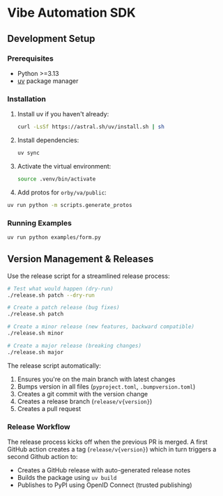# Vibe Automation SDK

## Development Setup

### Prerequisites

- Python >=3.13
- [uv](https://docs.astral.sh/uv/) package manager

### Installation

1. Install uv if you haven't already:

   ```bash
   curl -LsSf https://astral.sh/uv/install.sh | sh
   ```

2. Install dependencies:

   ```bash
   uv sync
   ```

3. Activate the virtual environment:

   ```bash
   source .venv/bin/activate
   ```

4. Add protos for `orby/va/public`:

```bash
uv run python -m scripts.generate_protos
```

### Running Examples

```bash
uv run python examples/form.py
```

## Version Management & Releases

Use the release script for a streamlined release process:

```bash
# Test what would happen (dry-run)
./release.sh patch --dry-run

# Create a patch release (bug fixes)
./release.sh patch

# Create a minor release (new features, backward compatible)
./release.sh minor

# Create a major release (breaking changes)
./release.sh major
```

The release script automatically:

1. Ensures you're on the main branch with latest changes
2. Bumps version in all files (`pyproject.toml`, `.bumpversion.toml`)
3. Creates a git commit with the version change
4. Creates a release branch (`release/v{version}`)
5. Creates a pull request

### Release Workflow

The release process kicks off when the previous PR is merged. A first GitHub action creates a tag (`release/v{version}`) which in turn triggers a second Github action to:

- Creates a GitHub release with auto-generated release notes
- Builds the package using `uv build`
- Publishes to PyPI using OpenID Connect (trusted publishing)
